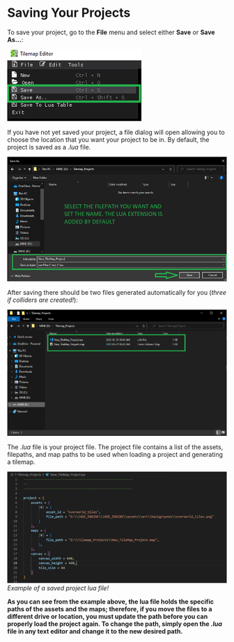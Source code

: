 # Saving Your Projects
To save your project, go to the **File** menu and select either **Save** or **Save As...**: 

![File Saving](./images/saving.png)

If you have not yet saved your project, a file dialog will open allowing you to choose the location that you want your project to be in. By default, the project is saved as a *.lua* file.

![File Saving Dialog](./images/save_dialog.png)

After saving there should be two files generated automatically for you (*three if colliders are created!*):

![Created Files](./images/created_files.png)

The *.lua* file is your project file. The project file contains a list of the assets, filepaths, and map paths to be used when loading a project and generating a tilemap. 

![Example Project Lua File](./images/example_prj.png)
*Example of a saved project lua file!*

**As you can see from the example above, the lua file holds the specific paths of the assets and the maps; therefore, if you move the files to a different drive or location, you must update the path before you can properly load the project again. To change the path, simply open the *.lua* file in any text editor and change it to the new desired path.**
